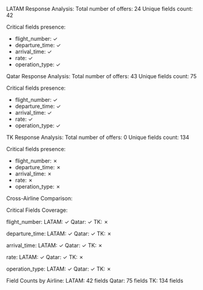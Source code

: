 LATAM Response Analysis:
Total number of offers: 24
Unique fields count: 42

Critical fields presence:
- flight_number: ✓
- departure_time: ✓
- arrival_time: ✓
- rate: ✓
- operation_type: ✓

Qatar Response Analysis:
Total number of offers: 43
Unique fields count: 75

Critical fields presence:
- flight_number: ✓
- departure_time: ✓
- arrival_time: ✓
- rate: ✓
- operation_type: ✓

TK Response Analysis:
Total number of offers: 0
Unique fields count: 134

Critical fields presence:
- flight_number: ✗
- departure_time: ✗
- arrival_time: ✗
- rate: ✗
- operation_type: ✗

Cross-Airline Comparison:

Critical Fields Coverage:

flight_number:
  LATAM: ✓
  Qatar: ✓
  TK: ✗

departure_time:
  LATAM: ✓
  Qatar: ✓
  TK: ✗

arrival_time:
  LATAM: ✓
  Qatar: ✓
  TK: ✗

rate:
  LATAM: ✓
  Qatar: ✓
  TK: ✗

operation_type:
  LATAM: ✓
  Qatar: ✓
  TK: ✗

Field Counts by Airline:
LATAM: 42 fields
Qatar: 75 fields
TK: 134 fields
